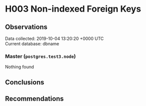 # H003 Non-indexed Foreign Keys #

## Observations ##
Data collected: 2019-10-04 13:20:20 +0000 UTC  
Current database: dbname  


### Master (`postgres.test3.node`) ###



Nothing found



## Conclusions ##


## Recommendations ##

